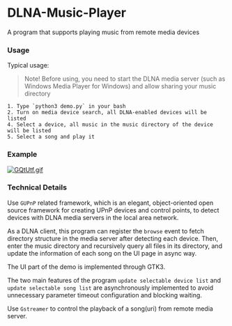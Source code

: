 # DLNA-Music-Player
A program that supports playing music from remote media devices

### Usage
Typical usage:
>Note! Before using, you need to start the DLNA media server (such as Windows Media Player for Windows) and allow sharing your music directory

```
1. Type `python3 demo.py` in your bash
2. Turn on media device search, all DLNA-enabled devices will be listed
4. Select a device, all music in the music directory of the device will be listed
5. Select a song and play it
```

### Example
[![GQtUtf.gif](https://s1.ax1x.com/2020/03/31/GQtUtf.gif)](https://imgchr.com/i/GQtUtf)

### Technical Details
Use `GUPnP` related framework, which is an elegant, object-oriented open source framework for creating UPnP devices and control points, to detect devices with DLNA media servers in the local area network.

As a DLNA client, this program can register the `browse` event to fetch directory structure in the media server after detecting each device. Then, enter the music directory and recursively query all files in its directory, and update the information of each song on the UI page in async way.

The UI part of the demo is implemented through GTK3.

The two main features of the program `update selectable device list` and `update selectable song list` are asynchronously implemented to avoid unnecessary parameter timeout configuration and blocking waiting.

Use `Gstreamer` to control the playback of a song(uri) from remote media server.
